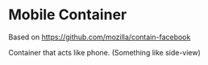 # Mobile Container

Based on https://github.com/mozilla/contain-facebook

Container that acts like phone. (Something like side-view)
